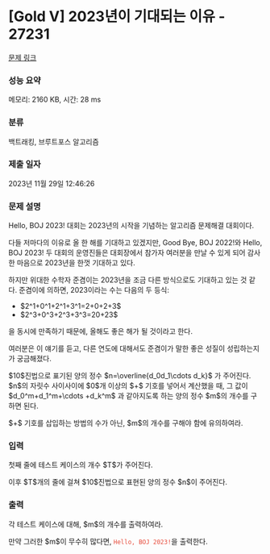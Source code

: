 # [Gold V] 2023년이 기대되는 이유 - 27231 

[문제 링크](https://www.acmicpc.net/problem/27231) 

### 성능 요약

메모리: 2160 KB, 시간: 28 ms

### 분류

백트래킹, 브루트포스 알고리즘

### 제출 일자

2023년 11월 29일 12:46:26

### 문제 설명

<p>Hello, BOJ 2023! 대회는 2023년의 시작을 기념하는 알고리즘 문제해결 대회이다.</p>

<p>다들 저마다의 이유로 올 한 해를 기대하고 있겠지만, Good Bye, BOJ 2022!와 Hello, BOJ 2023! 두 대회의 운영진들은 대회장에서 참가자 여러분을 만날 수 있게 되어 감사한 마음으로 2023년을 한껏 기대하고 있다.</p>

<p>하지만 위대한 수학자 준겸이는 2023년을 조금 다른 방식으로도 기대하고 있는 것 같다. 준겸이에 의하면, 2023이라는 수는 다음의 두 등식:</p>

<ul>
	<li>$2^1+0^1+2^1+3^1=2+0+2+3$</li>
	<li>$2^3+0^3+2^3+3^3=20+23$</li>
</ul>

<p>을 동시에 만족하기 때문에, 올해도 좋은 해가 될 것이라고 한다.</p>

<p>여러분은 이 얘기를 듣고, 다른 연도에 대해서도 준겸이가 말한 좋은 성질이 성립하는지가 궁금해졌다.</p>

<p>$10$진법으로 표기된 양의 정수 $n=\overline{d_0d_1\cdots d_k}$ 가 주어진다. $n$의 자릿수 사이사이에 $0$개 이상의 $+$ 기호를 넣어서 계산했을 때, 그 값이 $d_0^m+d_1^m+\cdots +d_k^m$ 과 같아지도록 하는 양의 정수 $m$의 개수를 구하면 된다. </p>

<p>$+$ 기호를 삽입하는 방법의 수가 아닌, $m$의 개수를 구해야 함에 유의하여라. </p>

### 입력 

 <p>첫째 줄에 테스트 케이스의 개수 $T$가 주어진다.</p>

<p>이후 $T$개의 줄에 걸쳐 $10$진법으로 표현된 양의 정수 $n$이 주어진다.</p>

### 출력 

 <p>각 테스트 케이스에 대해, $m$의 개수를 출력하여라.</p>

<p>만약 그러한 $m$이 무수히 많다면, <span style="color:#e74c3c;"><code>Hello, BOJ 2023!</code></span>을 출력한다.</p>

